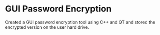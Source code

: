 # GUI Password Encryption
Created a GUI password encryption tool using C++ and QT and stored the encrypted version on the user hard drive.
